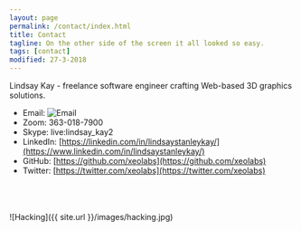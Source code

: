 ```yaml
---
layout: page
permalink: /contact/index.html
title: Contact
tagline: On the other side of the screen it all looked so easy.
tags: [contact]
modified: 27-3-2018
---
```


Lindsay Kay - freelance software engineer crafting Web-based 3D graphics solutions.

* Email: ![Email](../images/email2.png)
* Zoom: 363-018-7900
* Skype: live:lindsay_kay2
* LinkedIn: [https://linkedin.com/in/lindsaystanleykay/](https://www.linkedin.com/in/lindsaystanleykay/)
* GitHub: [https://github.com/xeolabs](https://github.com/xeolabs)
* Twitter: [https://twitter.com/xeolabs](https://twitter.com/xeolabs)

<br><br><br>
![Hacking]({{ site.url }}/images/hacking.jpg)
